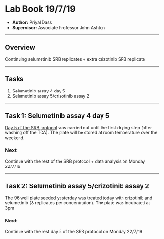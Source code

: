 # Lab Book 19/7/19
- **Author:** Priyal Dass
- **Supervisor:** Associate Professor John Ashton
------------------------------------------------------------------
## Overview

Continuing selumetinib SRB replicates + extra crizotinib SRB replicate

------------------------------------------------------------------
## Tasks

1. Selumetinib assay 4 day 5
2. Selumetinib assay 5/crizotinib assay 2

------------------------------------------------------------------
## Task 1: Selumetinib assay 4 day 5

[Day 5 of the SRB protocol](../Protocols/SRB_Cytotoxicity_assay.md) was carried out until the first drying step (after washing off the TCA). The plate will be stored at room temperature over the weekend.

### Next
Continue with the rest of the SRB protocol + data analysis on Monday 22/7/19

------------------------------------------------------------------
## Task 2: Selumetinib assay 5/crizotinib assay 2

The 96 well plate seeded yesterday was treated today with crizotinib and selumetinib (3 replicates per concentration). The plate was incubated at 3pm

### Next
Continue with the rest day 5 of the SRB protocol on Monday 22/7/19
